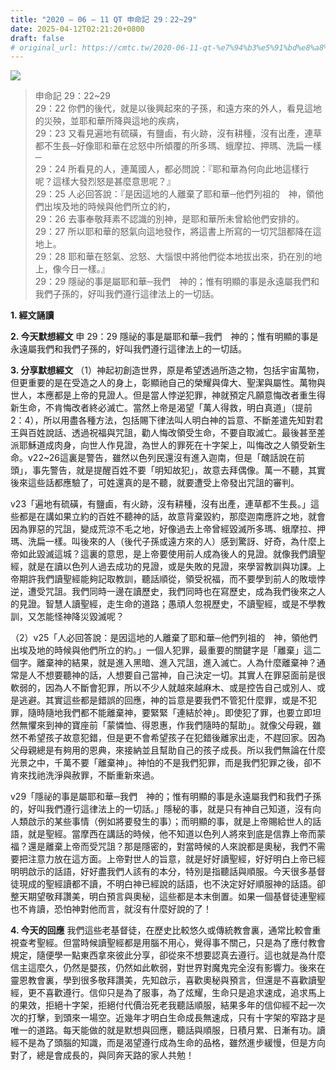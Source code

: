 ```yaml
---
title: "2020 – 06 – 11 QT 申命記 29：22~29"
date: 2025-04-12T02:21:20+0800
draft: false
# original_url: https://cmtc.tw/2020-06-11-qt-%e7%94%b3%e5%91%bd%e8%a8%98-29%ef%bc%9a2229
---
```


![](/images/qt.jpg)
> 申命記 29：22\~29  
> 29：22 你們的後代，就是以後興起來的子孫，和遠方來的外人，看見這地的災殃，並耶和華所降與這地的疾病，  
> 29：23 又看見遍地有硫磺，有鹽鹵，有火跡，沒有耕種，沒有出產，連草都不生長─好像耶和華在忿怒中所傾覆的所多瑪、蛾摩拉、押瑪、洗扁一樣─  
> 29：24 所看見的人，連萬國人，都必問說：『耶和華為何向此地這樣行呢？這樣大發烈怒是甚麼意思呢？』  
> 29：25 人必回答說：『是因這地的人離棄了耶和華─他們列祖的　神，領他們出埃及地的時候與他們所立的約，  
> 29：26 去事奉敬拜素不認識的別神，是耶和華所未曾給他們安排的。  
> 29：27 所以耶和華的怒氣向這地發作，將這書上所寫的一切咒詛都降在這地上。  
> 29：28 耶和華在怒氣、忿怒、大惱恨中將他們從本地拔出來，扔在別的地上，像今日一樣。』  
> 29：29 隱祕的事是屬耶和華─我們　神的；惟有明顯的事是永遠屬我們和我們子孫的，好叫我們遵行這律法上的一切話。

**1. 經文誦讀**

**2.  今天默想經文**
申 29：29 隱祕的事是屬耶和華─我們　神的；惟有明顯的事是永遠屬我們和我們子孫的，好叫我們遵行這律法上的一切話。

**3. 分享默想經文**
（1）神起初創造世界，原是希望透過所造之物，包括宇宙萬物，但更重要的是在受造之人的身上，彰顯祂自己的榮耀與偉大、聖潔與屬性。萬物與世人，本應都是上帝的見證人。但是當人悖逆犯罪，神就預定凡願意悔改者重生得新生命，不肯悔改者終必滅亡。當然上帝是渴望「萬人得救，明白真道」（提前2：4），所以用盡各種方法，包括賜下律法叫人明白神的旨意、不斷差遣先知對君王與百姓說話、透過祝福與咒詛，勸人悔改領受生命，不要自取滅亡。最後甚至差派耶穌道成肉身，向世人作見證，為世人的罪死在十字架上，叫悔改之人領受新生命。v22\~26這裏是警告，雖然以色列民還沒有進入迦南，但是「醜話說在前頭」，事先警告，就是提醒百姓不要「明知故犯」，故意去拜偶像。萬一不聽，其實後來這些話都應驗了，可姓還真的是不聽，就要遭受上帝發出咒詛的審判。

v23「遍地有硫磺，有鹽鹵，有火跡，沒有耕種，沒有出產，連草都不生長。」這些都是在講如果立約的百姓不聽神的話，故意背棄毀約，那麼迦南應許之地，就會因為罪惡的咒詛，變成荒涼不毛之地，好像過去上帝曾經毀滅所多瑪、蛾摩拉、押瑪、洗扁一樣。叫後來的人（後代子孫或遠方來的人）感到驚訝、好奇，為什麼上帝如此毀滅這城？這裏的意思，是上帝要使用前人成為後人的見證。就像我們讀聖經，就是在讀以色列人過去成功的見證，或是失敗的見證，來學習教訓與功課。上帝期許我們讀聖經能夠記取教訓，聽話順從，領受祝福，而不要學到前人的敗壞悖逆，遭受咒詛。我們同時一邊在讀歷史，我們同時也在寫歷史，成為我們後來之人的見證。智慧人讀聖經，走生命的道路；愚頑人忽視歷史，不讀聖經，或是不學教訓，又怎能怪神降災毀滅呢？

（2）v25「人必回答說：是因這地的人離棄了耶和華─他們列祖的　神，領他們出埃及地的時候與他們所立的約。」一個人犯罪，最重要的關鍵字是「離棄」這二個字。離棄神的結果，就是進入黑暗、進入咒詛，進入滅亡。人為什麼離棄神？通常是人不想要聽神的話，人想要自己當神，自己決定一切。其實人在罪惡面前是很軟弱的，因為人不斷會犯罪，所以不少人就越來越麻木、或是控告自己或別人、或是逃避。其實這些都是錯誤的回應，神的旨意是要我們不管犯什麼罪，或是不犯罪，隨時隨地我們都不能離棄神，要緊緊「連結於神」。即使犯了罪，也要立即坦然無懼來到神的寶座前「蒙憐恤、得恩惠，作我們隨時的幫助」。就像父母親，雖然不希望孩子故意犯錯，但是更不會希望孩子在犯錯後離家出走，不趕回家。因為父母親總是有夠用的恩典，來接納並且幫助自己的孩子成長。所以我們無論在什麼光景之中，千萬不要「離棄神」。神怕的不是我們犯罪，而是我們犯罪之後，卻不肯來找祂洗淨與赦罪，不斷重新來過。

v29「隱祕的事是屬耶和華─我們　神的；惟有明顯的事是永遠屬我們和我們子孫的，好叫我們遵行這律法上的一切話。」隱秘的事，就是只有神自己知道，沒有向人類啟示的某些事情（例如將要發生的事）；而明顯的事，就是上帝賜給世人的話語，就是聖經。當摩西在講話的時候，他不知道以色列人將來到底是信靠上帝而蒙福？還是離棄上帝而受咒詛？那是隱密的，對當時候的人來說都是奧秘，我們不需要把注意力放在這方面。上帝對世人的旨意，就是好好讀聖經，好好明白上帝已經明明啟示的話語，好好盡我們人該有的本分，特別是指聽話與順服。今天很多基督徒現成的聖經讀都不讀，不明白神已經說的話語，也不決定好好順服神的話語。卻整天期望敬拜讚美，明白預言與奧秘，這些都是本末倒置。如果一個基督徒連聖經也不肯讀，恐怕神對他而言，就沒有什麼好說的了！

**4. 今天的回應**
我們這些老基督徒，在歷史比較悠久或傳統教會裏，通常比較會重視查考聖經。但當時候讀聖經都是用腦不用心，覺得事不關己，只是為了應付教會規定，隨便學一點東西拿來彼此分享，卻從來不想要認真去遵行。這也就是為什麼信主這麼久，仍然是嬰孩，仍然如此軟弱，對世界對魔鬼完全沒有影響力。後來在靈恩教會裏，學到很多敬拜讚美，先知啟示，喜歡奧秘與預言，但還是不喜歡讀聖經，更不喜歡遵行。信仰只是為了服事，為了炫耀，生命只是追求速成，追求馬上的果效，拒絕十字架，拒絕付代價治死老我聽話順服，結果多年的信仰經不起一次次的打擊，到頭來一場空。近幾年才明白生命成長無速成，只有十字架的窄路才是唯一的道路。每天能做的就是默想與回應，聽話與順服，日積月累、日漸有功。讀經不是為了頭腦的知識，而是渴望遵行成為生命的品格，雖然進步緩慢，但是方向對了，總是會成長的，與同奔天路的家人共勉！
